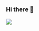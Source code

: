 ### Hi there 👋

<!--
**tianxiemaochiyu/tianxiemaochiyu** is a ✨ _special_ ✨ repository because its `README.md` (this file) appears on your GitHub profile.

Here are some ideas to get you started:

- 🔭 I’m currently working on ...
- 🌱 I’m currently learning ...
- 👯 I’m looking to collaborate on ...
- 🤔 I’m looking for help with ...
- 💬 Ask me about ...
- 📫 How to reach me: ...
- 😄 Pronouns: ...
- ⚡ Fun fact: ...
-->


<a href="https://github.com/search?o=desc&q=user%3tianxiemaochiyu&s=stars&type=Repositories" target="_blank">
    <img src="https://github-readme-stats.vercel.app/api?username=tianxiemaochiyu&show_icons=true&theme=vue">
</a>
